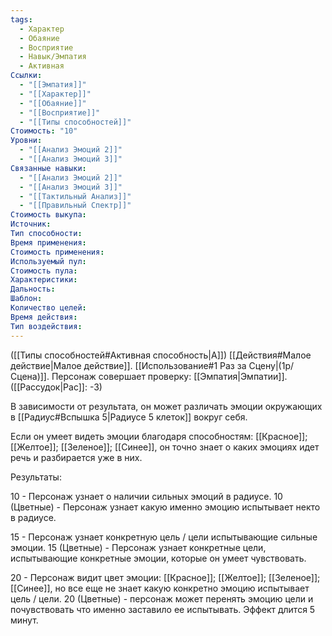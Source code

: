 ```yaml
---
tags:
  - Характер
  - Обаяние
  - Восприятие
  - Навык/Эмпатия
  - Активная
Ссылки:
  - "[[Эмпатия]]"
  - "[[Характер]]"
  - "[[Обаяние]]"
  - "[[Восприятие]]"
  - "[[Типы способностей]]"
Стоимость: "10"
Уровни:
  - "[[Анализ Эмоций 2]]"
  - "[[Анализ Эмоций 3]]"
Связанные навыки:
  - "[[Анализ Эмоций 2]]"
  - "[[Анализ Эмоций 3]]"
  - "[[Тактильный Анализ]]"
  - "[[Правильный Спектр]]"
Стоимость выкупа:
Источник:
Тип способности:
Время применения:
Стоимость применения:
Используемый пул:
Стоимость пула:
Характеристики:
Дальность:
Шаблон:
Количество целей:
Время действия:
Тип воздействия:
---
```

([[Типы способностей#Активная способность|А]]) [[Действия#Малое действие|Малое действие]]. [[Использование#1 Раз за Сцену|(1р/Сцена)]]. Персонаж совершает проверку: [[Эмпатия|Эмпатии]]. ([[Рассудок|Рас]]: -3)

В зависимости от результата, он может различать эмоции окружающих в [[Радиус#Вспышка 5|Радиусе 5 клеток]] вокруг себя. 

Если он умеет видеть эмоции благодаря способностям: [[Красное]]; [[Желтое]]; [[Зеленое]]; [[Синее]], он точно знает о каких эмоциях идет речь и разбирается уже в них.

Результаты:

10 - Персонаж узнает о наличии сильных эмоций в радиусе.
10 (Цветные) - Персонаж узнает какую именно эмоцию испытывает некто в радиусе.

15 - Персонаж узнает конкретную цель / цели испытывающие сильные эмоции.
15 (Цветные) - Персонаж узнает конкретные цели, испытывающие конкретные эмоции, которые он умеет чувствовать. 

20 - Персонаж видит цвет эмоции: [[Красное]]; [[Желтое]]; [[Зеленое]]; [[Синее]], но все еще не знает какую конкретно эмоцию испытывает цель / цели.
20 (Цветные) - персонаж может перенять эмоцию цели и почувствовать что именно заставило ее испытывать. Эффект длится 5 минут. 

